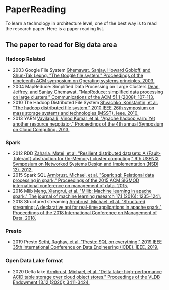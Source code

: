 # PaperReading
To learn a technology in architecture level, one of the best way is to read the research paper. Here is a paper reading list.

## The paper to read for Big data area

### Hadoop Related

- 2003 Google File System [Ghemawat, Sanjay, Howard Gobioff, and Shun-Tak Leung. "The Google file system." Proceedings of the nineteenth ACM symposium on Operating systems principles. 2003.](https://static.googleusercontent.com/media/research.google.com/en//archive/gfs-sosp2003.pdf)
- 2004 MapReduce: Simplified Data Processing on Large Clusters [Dean, Jeffrey, and Sanjay Ghemawat. "MapReduce: simplified data processing on large clusters." Communications of the ACM 51.1 (2008): 107-113.](https://static.googleusercontent.com/media/research.google.com/en//archive/mapreduce-osdi04.pdf)
- 2010 The Hadoop Distributed File System [Shvachko, Konstantin, et al. "The hadoop distributed file system." 2010 IEEE 26th symposium on mass storage systems and technologies (MSST). Ieee, 2010.](https://storageconference.us/2010/Papers/MSST/Shvachko.pdf)
- 2013 YARN [Vavilapalli, Vinod Kumar, et al. "Apache hadoop yarn: Yet another resource negotiator." Proceedings of the 4th annual Symposium on Cloud Computing. 2013.](http://www1.ece.neu.edu/~ningfang/SimPaper/a5-vavilapalli.pdf)


### Spark
- 2012 RDD [Zaharia, Matei, et al. "Resilient distributed datasets: A {Fault-Tolerant} abstraction for {In-Memory} cluster computing." 9th USENIX Symposium on Networked Systems Design and Implementation (NSDI 12). 2012.](https://www.usenix.org/system/files/conference/nsdi12/nsdi12-final138.pdf)
- 2015 Spark SQL [Armbrust, Michael, et al. "Spark sql: Relational data processing in spark." Proceedings of the 2015 ACM SIGMOD international conference on management of data. 2015.](https://dl.acm.org/doi/pdf/10.1145/2723372.2742797)
- 2016 Mlib [Meng, Xiangrui, et al. "Mllib: Machine learning in apache spark." The journal of machine learning research 17.1 (2016): 1235-1241.](https://www.jmlr.org/papers/volume17/15-237/15-237.pdf)
- 2018 Structured streaming [Armbrust, Michael, et al. "Structured streaming: A declarative api for real-time applications in apache spark." Proceedings of the 2018 International Conference on Management of Data. 2018.](https://dl.acm.org/doi/abs/10.1145/3183713.3190664)

### Presto
- 2019 Presto [Sethi, Raghav, et al. "Presto: SQL on everything." 2019 IEEE 35th International Conference on Data Engineering (ICDE). IEEE, 2019.](https://trino.io/Presto_SQL_on_Everything.pdf)



### Open Data Lake format

- 2020 Delta lake [Armbrust, Michael, et al. "Delta lake: high-performance ACID table storage over cloud object stores." Proceedings of the VLDB Endowment 13.12 (2020): 3411-3424.](https://www.vldb.org/pvldb/vol13/p3411-armbrust.pdf)
